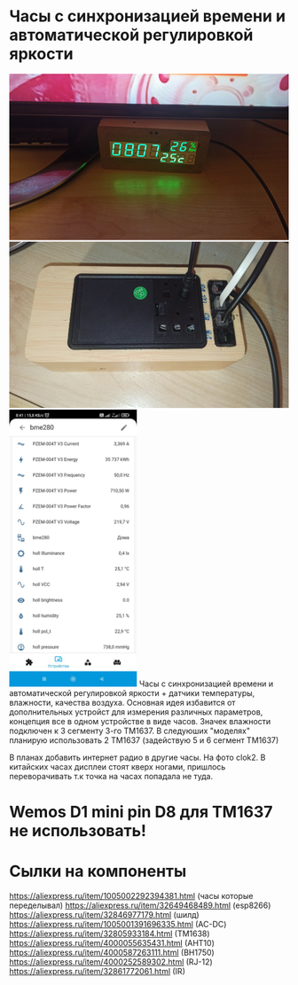 Часы с синхронизацией времени и автоматической регулировкой яркости
========================

<img src="https://github.com/ananyevgv/Esphome-clock-NTP/blob/main/cloc-f.jpg" height="300" alt="Часы">
<img src="https://github.com/ananyevgv/Esphome-clock-NTP/blob/main/clok-t.jpg" height="300" alt="Обратная сторона">
<img src="https://github.com/ananyevgv/Esphome-clock-NTP/blob/main/dat.jpg" height="500" alt="Срин датчиков">   
Часы с синхронизацией времени и автоматической регулировкой яркости + датчики температуры, влажности, качества воздуха. Основная идея избавится от дополнительных устройст для измерения различных параметров, концепция все в одном устройстве в виде часов. Значек влажности подключен к 3 сегменту 3-го TM1637.
В следуюших "моделях" планирую использовать 2 TM1637 (задействую 5 и 6 сегмент TM1637)

В планах добавить интернет радио в другие часы. На фото clok2. В китайских часах дисплеи стоят кверх ногами, пришлось переворачивать т.к точка на часах попадала не туда.

Wemos D1 mini pin D8 для TM1637 не использовать!
========================

Сылки на компоненты
========================

https://aliexpress.ru/item/1005002292394381.html (часы которые переделывал)
https://aliexpress.ru/item/32649468489.html (esp8266)
https://aliexpress.ru/item/32846977179.html (шилд)
https://aliexpress.ru/item/1005001391696335.html (AC-DC)
https://aliexpress.ru/item/32805933184.html (TM1638)
https://aliexpress.ru/item/4000055635431.html (AHT10)
https://aliexpress.ru/item/4000587263111.html (BH1750)
https://aliexpress.ru/item/4000252589302.html (RJ-12)
https://aliexpress.ru/item/32861772061.html (IR)
